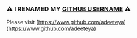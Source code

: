 ### ⚠️ I RENAMED MY [GITHUB USERNAME](https://www.github.com/adeeteya) ⚠️

Please visit [https://www.github.com/adeeteya](https://www.github.com/adeeteya)
